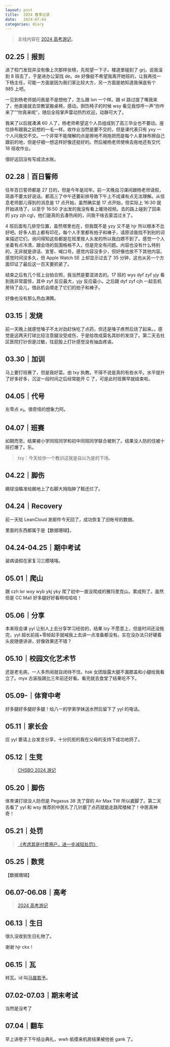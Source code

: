 ```yaml
---
layout: post
title:  2024 春季记录
date:   2024-07-04
categories: diary
---
```


>   主线内容在 [2024 高考游记](https://blog.lyccrius.site/diary/2024-ncee)。

## 02.25｜报到

进了校门发现并没有像上次那样张榜，先观望一下子。楼道里碰到了 grj，说我滚到 8 班去了，于是进办公室找 de。de 好像挺不希望我离开她班的，让我再找一下杨主任，可能一方面是因为我们家比较大方，另一方面是她知道我保底有个 985 上吧。

一见到杨老师就问我是不是想他了，怎么跟 lxn 一个样。跟 st 路过提了嘴我来了，他直接就去空教室搬桌椅，感动。捯饬椅子的时候 wsy 看见我惊呼一声“你咋来了”“你真来呢”，随后全班掌声雷动热烈欢迎，动静可大了。

我来了以后就凑满 60 人了，杨老师希望这个人员组成到了高三毕业也不要动。座位排布跟我之前想的一毛一样。收作业当然是要不交的，但是课代表只有 yxy 一个人问我交不交。一个非常不能理解的点是擦地不用拖把而是每个人拿抹布擦自己跟前的地，但是仔细一想这样好像还挺好的。然后被杨老师使唤去拖地还有交代 18 班收作业。

很好这回没有写成流水账。

## 02.28｜百日誓师

往年百日誓师都是 27 日的，但是今年是闰年。前一天晚自习课间跟杨老师请假，简直不要太好说话。都高三了中午还要彩排导致下午上不成课有点无法理解。从信息老师那儿得到的消息是 17 点开始，虽然确实是 17 点开始，但实际上 16:30 就开始进场了，以至于 16:50 才出发的我没有看上暖场视频。去的路上碰到了回来的 yzy zjh cgl，他们是真的去凑热闹的，问我干啥去蒙混过关了。

4 班后面有几排空位置，虽然塔里也在，但我既不是 yzy 又不是 hjr 所以根本不怂好吧。好多人脸上都有印花，每个人手里都有拍子和棒子，请原谅我找不到别的词来描述它们，询问得知这些都是在班里按人头发的所以我白嫖不到了。感觉一个人坐着有点冷清，跟会场的氛围格格不入，但是完全有问题。内容也没有什么特别的，无非就是讲话、宣誓、喊口号。感觉内容没多少，但好像也放不下其他内容。感觉时间没多久，但 Apple Watch SE 上却显示过去了 35 分钟，这也从另一个方面印证了最后这一百天要抓紧了。

结束之后有几个班上台拍合照，我当然是要混进去的。17 班的 wys dyf zyf yjy 看到我非常震惊，其中 zyf 反应最大，yjy 反应最小。之后跟 dyf zyf cjh 一起去机房待了会儿，借此机会顺走了它们的拍子和棒子。

好像也没有那么热血沸腾。

## 03.15｜发烧

前一天晚上就感觉嗓子不太对劲赶快吃了点药，但还是嗓子疼然后烧了起来。。感觉是这两天打球比较注意腿没受成伤，于是给改成莫名其妙的发烧了。第二天去社区医院打针但是过敏，往屁股上打针感觉没有抽血疼诶。

## 03.30｜加训

马上要打班赛了，但是我好菜。由 txy 执教。不得不说是真的有些水平。水平提升了好多好多，沉淀一段时间之后经常能开 C 了，可是此时班赛早就结束啦。

## 04.05｜代号

左零点 $x_1$。很奇怪的想象力阿。

## 04.07｜班赛

如期而至。结果被小学同班同学和初中同班同学联合被刺了。结果没人防的住被十班打爆了。乐。

>   txy：今天给你一个教训这就是自以为是的下场。

## 04.22｜脚伤

踢球没瞄准给踢地上了右脚大拇指肿了鞋还烂了。

## 04.24｜Recovery

前一天给 LeanCloud 发邮件今天回了，成功恢复了旧帐号的数据。

里面的东西都属于是【数据珊瑚】。

## 04.24-04.25｜期中考试

装病请假在家复习三模嘻嘻。

## 05.01｜爬山

跟 czh lxr wxy wyb ykj yky 爬了初中一直没爬成的雅玛里克山。累成狗了。虽然但是 CC Mall 好多腿好好看啊哈哈哈！

## 05.06｜分享

本来班会课 yyl 让别人上去分享学习经验的，结果 lzy 不愿意上，但是时间还没拖完，yyl 超长前摇+零帧起手就喊我上去讲一点准备都没有。实在没办法只好硬着头皮随便讲讲，好像效果还不错？

## 05.10｜校园文化艺术节

还是老毛病，一人多热闹就自闭待不住。hsk 女团版露大腿不漏膝盖和小腿给我看立了。myx 古装版跟比三年前还好看。看完就去食堂了结果吃不下。

## 05.09-｜体育中考

好多腿好多腿好多腿！给八一的学弟学妹送水然后留下了 yyl 的电话。

## 05.11｜家长会

应 yyl 要请上台发言分享，十分抗拒的我在父母的支持下成功地鸽了。

## 05.12｜生竞

>   [CHSBO 2024 游记](https://blog.lyccrius.site/diary/chsbo-2024)

## 05.20｜脚伤

体育课打球没人防但是 Pegasus 38 洗了穿的 Air Max TW 所以崴脚了。第二天去看了 yyl 和 wsy 推荐的中医扎了几针磨了点药就能走路爬楼梯了！中医真神奇！

## 05.21｜处罚

>   [《考虑其是付费用户，进一步减轻处罚》](https://www.luogu.com.cn/discuss/824345)

## 05.25｜数竞

【数据珊瑚】

## 06.07-06.08｜高考

>   [2024 高考游记](https://blog.lyccrius.site/diary/ncee-2024)

## 06.13｜生日

很久没收到生日礼物了。

谢谢 hjr ckx！

## 06.15｜瓦

转瓦。id 叫[马晨若予](https://www.douyin.com/user/MS4wLjABAAAAgGFbgDg8zspOLiZRLYWrChrVK3QUrqwqiiA_8idD4U8)。

## 07.02-07.03｜期末考试

当然是没考了

## 07.04｜翻车

早上讲卷子下午结业典礼，wwh 偷摸来机房结果被他爸 gank 了。